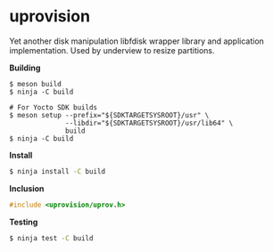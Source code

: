 # uprovision

Yet another disk manipulation libfdisk wrapper library and application implementation.
Used by underview to resize partitions.

**Building**
```
$ meson build
$ ninja -C build

# For Yocto SDK builds
$ meson setup --prefix="${SDKTARGETSYSROOT}/usr" \
              --libdir="${SDKTARGETSYSROOT}/usr/lib64" \
              build
$ ninja -C build
```

**Install**
```sh
$ ninja install -C build
```

**Inclusion**
```C
#include <uprovision/uprov.h>
```

**Testing**
```sh
$ ninja test -C build
```
